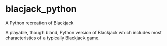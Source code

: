 # blacjack_python
A Python recreation of Blackjack

A playable, though bland, Python version of Blackjack which includes most characteristics of a typically Blackjack game. 
